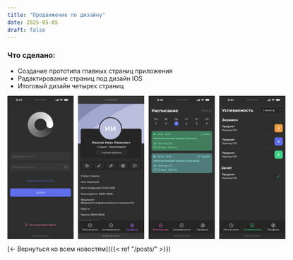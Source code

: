 ```yaml
---
title: "Продвижение по дизайну"
date: 2025-05-05
draft: false
---
```


### Что сделано:
- Создание прототипа главных страниц приложения
- Радактирование страниц под дизайн IOS
- Итоговый дизайн четырех страниц

<div style="display: flex; gap: 10px;">
  <img src="/static/images/auth.png" alt="Авторизация" width="150">
  <img src="/static/images/profile.png" alt="Профиль" width="150">
  <img src="/static/images/schedule.png" alt="Расписание" width="150">
  <img src="/static/images/progress.png" alt="Успеваемость" width="150">
</div>

[← Вернуться ко всем новостям]({{< ref "/posts/" >}})

